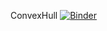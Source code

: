 ConvexHull 
[![Binder](https://mybinder.org/badge_logo.svg)](https://mybinder.org/v2/gh/Kreeed2/ConvexHull.git/master)
